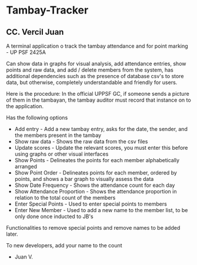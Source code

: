 # Tambay-Tracker

## CC. Vercil Juan

A terminal application o track the tambay attendance and for point marking - UP PSF 2425A

Can show data in graphs for visual analysis, add attendance entries, show points and raw data, and add / delete members from the system, has additional dependencies such as the presence of database csv's to store data, but otherwise, completely understandable and friendly for users.

Here is the procedure:
    In the official UPPSF GC, if someone sends a picture of them in the tambayan, the tambay auditor must record that instance on to the application.

Has the following options
-   Add entry - Add a new tambay entry, asks for the date, the sender, and the members present in the tambay
-   Show raw data - Shows the raw data from the csv files
-   Update scores - Update the relevant scores, you must enter this before using graphs or other visual interfaces
-   Show Points - Delineates the points for each member alphabetically arranged
-   Show Point Order - Delineates points for each member, ordered by points, and shows a bar graph to visually assess the data
-   Show Date Frequency - Shows the attendance count for each day
-   Show Attendance Proportion - Shows the attendance proportion in relation to the total count of the members
-   Enter Special Points - Used to enter special points to members
-   Enter New Member - Used to add a new name to the member list, to be only done once inducted to JB's

Functionalities to remove special points and remove names to be added later.

To new developers, add your name to the count
- Juan V.
